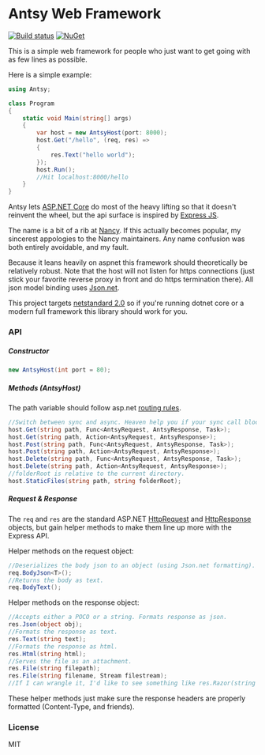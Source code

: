 ﻿# Antsy Web Framework

[![Build status](https://ci.appveyor.com/api/projects/status/vjdj2snfeh9b454u?svg=true)](https://ci.appveyor.com/project/TrexinanF14/antsy) [![NuGet](https://img.shields.io/nuget/v/Antsy.svg)](https://www.nuget.org/packages/Antsy/)

This is a simple web framework for people who just want to get going with as few lines as possible.

Here is a simple example:

```csharp
using Antsy;

class Program
{
    static void Main(string[] args)
    {
        var host = new AntsyHost(port: 8000);
        host.Get("/hello", (req, res) =>
        {
            res.Text("hello world");
        });
        host.Run();
        //Hit localhost:8000/hello
    }
}
```

Antsy lets [ASP.NET Core](https://www.asp.net/core) do most of the heavy lifting so that it doesn't reinvent the wheel,
but the api surface is inspired by [Express JS](http://expressjs.com/).

The name is a bit of a rib at [Nancy](http://nancyfx.org/). If this actually becomes popular, my sincerest appologies
to the Nancy maintainers. Any name confusion was both entirely avoidable, and my fault.

Because it leans heavily on aspnet this framework 
should theoretically be relatively robust. Note that the host will not listen for https connections (just stick your favorite reverse proxy in front and do https termination there). All json model binding uses [Json.net](https://www.newtonsoft.com/json).


This project targets [netstandard 2.0](https://docs.microsoft.com/en-us/dotnet/standard/net-standard) so if you're running dotnet core or a modern full framework this library should work for you.


### API

##### Constructor

```csharp
new AntsyHost(int port = 80);
```

##### Methods (AntsyHost)

The path variable should follow asp.net [routing rules](https://docs.microsoft.com/en-us/aspnet/core/fundamentals/routing).

```csharp
//Switch between sync and async. Heaven help you if your sync call blocks.
host.Get(string path, Func<AntsyRequest, AntsyResponse, Task>);
host.Get(string path, Action<AntsyRequest, AntsyResponse>);
host.Post(string path, Func<AntsyRequest, AntsyResponse, Task>);
host.Post(string path, Action<AntsyRequest, AntsyResponse>);
host.Delete(string path, Func<AntsyRequest, AntsyResponse, Task>);
host.Delete(string path, Action<AntsyRequest, AntsyResponse>);
//folderRoot is relative to the current directory.
host.StaticFiles(string path, string folderRoot);
```

##### Request & Response

The ```req``` and ```res``` are the standard ASP.NET 
[HttpRequest](https://docs.microsoft.com/en-us/aspnet/core/api/microsoft.aspnetcore.http.httprequest#Microsoft_AspNetCore_Http_HttpRequest)
and 
[HttpResponse](https://docs.microsoft.com/en-us/aspnet/core/api/microsoft.aspnetcore.http.httpresponse#Microsoft_AspNetCore_Http_HttpResponse)
objects,
but gain helper methods to make them line up more with the Express API.

Helper methods on the request object:
```csharp
//Deserializes the body json to an object (using Json.net formatting).
req.BodyJson<T>();
//Returns the body as text.
req.BodyText();
```

Helper methods on the response object:
```csharp
//Accepts either a POCO or a string. Formats response as json.
res.Json(object obj);
//Formats the response as text.
res.Text(string text);
//Formats the response as html.
res.Html(string html);
//Serves the file as an attachment.
res.File(string filepath);
res.File(string filename, Stream filestream);
//If I can wrangle it, I'd like to see something like res.Razor(string pageName, object model) in the future.
```
These helper methods just make sure the response headers are properly formatted (Content-Type, and friends).

### License

MIT
